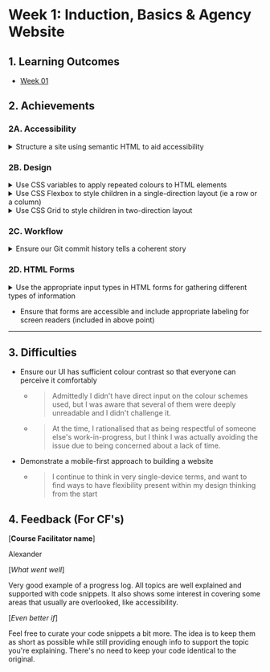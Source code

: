 # Week 1: Induction, Basics & Agency Website

## 1. Learning Outcomes

- [Week 01](https://learn.foundersandcoders.com/course/syllabus/developer/week01-project01-basics/learning-outcomes/)

## 2. Achievements

### 2A. Accessibility

<details><summary>Structure a site using semantic HTML to aid accessibility</summary>

---

![Example 1](../assets/images/images_01/week1-1.jpg)

![Example 2](../assets/images/images_01/week1-2.jpg)

![Example 3](../assets/images/images_01/week1-3.jpg)

---

</details>

### 2B. Design

<details><summary>Use CSS variables to apply repeated colours to HTML elements</summary>

---

> Centre of our idea from the start. We also used JS to dynamically change the values assigned to the CSS variables, in an attempt to create colour schemes that reflected the planet chosen by the user.

#### style.css

```CSS
    :root {
        --color-1: #000000;
        --color-2: #ffff;
        --color-3: #6b6969;
    }

    body {
        font-family: Arial, Helvetica, sans-serif;
        color: var(--color-2);
        background-color: var(--color-1);
    }
```

---

</details>

<details><summary>Use CSS Flexbox to style children in a single-direction layout (ie a row or a column)</summary>

---

> para

---

</details>

<details><summary>Use CSS Grid to style children in two-direction layout</summary>

---

> para

---

</details>

### 2C. Workflow

<details><summary>Ensure our Git commit history tells a coherent story</summary>

---

> I think I was pretty good at annotating my commit messages & supporting my team in developing coherent git practices

---

</details>

### 2D. HTML Forms

<details><summary>Use the appropriate input types in HTML forms for gathering different types of information</summary>

---

> Quite chuffed with this

```html
<form action="submit">
  <div class="formContainer">
    <fieldset id="formName">
      <legend>Your Details</legend>

      <label for="name1">Name 1</label>
      <input type="text" id="name1" name="name1" />

      <label for="name2">Name 2</label>
      <input type="text" id="name2" name="name2" />

      <label for="email">Email</label>
      <input type="email" id="email" />
    </fieldset>

    <fieldset id="formMessage">
      <legend>Message</legend>

      <textarea
        name="message"
        rows="10"
        cols="30"
        placeholder="Share your thoughts!"
      >
      </textarea>
    </fieldset>

    <fieldset id="formTrip">
      <legend>Getaway</legend>

      <label for="birthday">Date of Birth</label>
      <input type="date" id="birthday" name="birthday" />

      <label for="age1">Age Now</label>
      <output id="age1" for="birthday"></output>

      <label for="planetsList">Destination</label>
      <input id="planetsForm" list="planetsList" />
      <datalist id="planetsList">
        <option value="The Sun"></option>
        <option value="Mercury"></option>
        <option value="Venus"></option>
        <option value="Earth"></option>
        <option value="Mars"></option>
        <option value="Jupiter"></option>
        <option value="Saturn"></option>
        <option value="Neptune"></option>
        <option value="Uranus"></option>
      </datalist>

      <label for="travelTime">Journey Time in Years</label>
      <output id="travelTime"></output>

      <label for="age2">Age on Arrival</label>
      <output id="age2"></output>

      <label for="age3">Age on Return</label>
      <output id="age3"></output>
    </fieldset>
  </div>

  <div id="form3-1">
    <button>Book Your Getaway</button>
  </div>
</form>
```

---

</details>

- Ensure that forms are accessible and include appropriate labeling for screen readers (included in above point)

---

## 3. Difficulties

- Ensure our UI has sufficient colour contrast so that everyone can perceive it comfortably
  - > Admittedly I didn't have direct input on the colour schemes used, but I was aware that several of them were deeply unreadable and I didn't challenge it.
  - > At the time, I rationalised that as being respectful of someone else's work-in-progress, but I think I was actually avoiding the issue due to being concerned about a lack of time.
- Demonstrate a mobile-first approach to building a website
  - > I continue to think in very single-device terms, and want to find ways to have flexibility present within my design thinking from the start

## 4. Feedback (For CF's)

[**Course Facilitator name**]

Alexander

[*What went well*]

Very good example of a progress log. All topics are well explained and supported with code snippets. It also shows some interest in covering some areas that usually are overlooked, like accessibility.

[*Even better if*]

Feel free to curate your code snippets a bit more. The idea is to keep them as short as possible while still providing enough info to support the topic you're explaining. There's no need to keep your code identical to the original.
